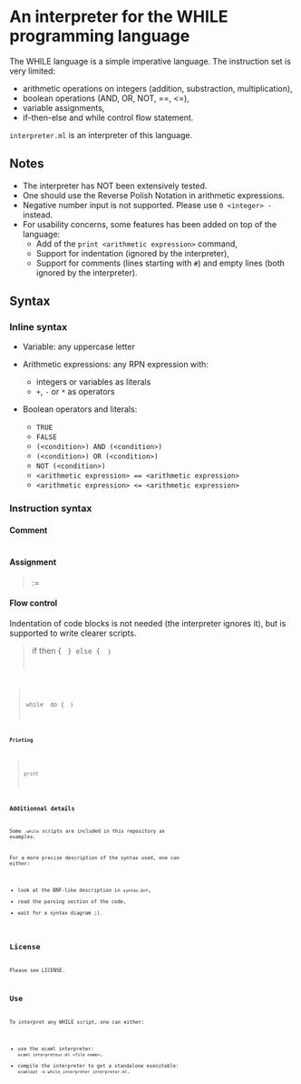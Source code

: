 # An interpreter for the WHILE programming language

The WHILE language is a simple imperative language. The instruction set is very limited:
- arithmetic operations on integers (addition, substraction, multiplication),
- boolean operations (AND, OR, NOT, ==, <=),
- variable assignments,
- if-then-else and while control flow statement.

`interpreter.ml` is an interpreter of this language.


## Notes

- The interpreter has NOT been extensively tested.
- One should use the Reverse Polish Notation in arithmetic expressions.
- Negative number input is not supported. Please use `0 <integer> -` instead.
- For usability concerns, some features has been added on top of the language:
    - Add of the `print <arithmetic expression>` command,
    - Support for indentation (ignored by the interpreter),
    - Support for comments (lines starting with `#`) and empty lines (both ignored by the interpreter).


## Syntax

### Inline syntax

- Variable: any uppercase letter

- Arithmetic expressions: any RPN expression with:
    - integers or variables as literals
    - `+`, `-` or `*` as operators

- Boolean operators and literals:
    - `TRUE`
    - `FALSE`
    - `(<condition>) AND (<condition>)` 
    - `(<condition>) OR (<condition>)` 
    - `NOT (<condition>)` 
    - `<arithmetic expression> == <arithmetic expression>`
    - `<arithmetic expression> <= <arithmetic expression>`

### Instruction syntax

#### Comment

> # <comment>

#### Assignment

> <variable> := <arithmetic expression>

#### Flow control

Indentation of code blocks is not needed (the interpreter ignores it), but is supported to write clearer scripts.

> if <condition> then {
>     <code block>
> } else {
>     <code block>
> }

> while <condition> do {
>     <code block>
> }

#### Printing

> print <arithmetic expression>

### Additionnal details

Some `.while` scripts are included in this repository as examples. 

For a more precise description of the syntax used, one can either:
- look at the BNF-like description in `syntax.bnf`,
- read the parsing section of the code,
- wait for a syntax diagram ;).


## License

Please see LICENSE.


## Use

To interpret any WHILE script, one can either:
- use the ocaml interpreter: `ocaml interpreteur.ml <file name>`,
- compile the interpreter to get a standalone executable: `ocamlopt -o while_interpreter interpreter.ml`.
